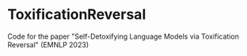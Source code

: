# ToxificationReversal
Code for the paper "Self-Detoxifying Language Models via Toxification Reversal" (EMNLP 2023)
